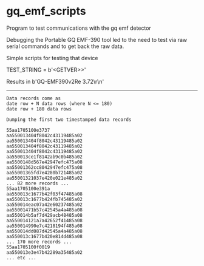 # gq_emf_scripts
Program to test communications with the gq emf detector

Debugging the Portable GQ EMF-390 tool led to the need to test
via raw serial commands and to get back the raw data. 

Simple scripts for testing that device


TEST_STRING = b'\<GETVER\>\>'

Results in
b'GQ-EMF390v2Re 3.72\r\n'

---
```
Data records come as 
date row + N data rows (where N <= 180)
date row + 180 data rows

Dumping the first two timestamped data records

55aa1705100e3737
aa550013404f8042c43119485a02
aa550013404f8042c43119485a02
aa550013404f8042c43119485a02
aa550013404f8042c43119485a02
aa550013ce1f8142ab9c0b485a02
aa5500148d567e42947efc475a08
aa55001362cc8042947efc475a08
aa55001365fd7e4280b721485a02
aa55001321037e420e021e485a02
... 82 more records ...
55aa1705100e391a
aa550013c1677b42f03f47485a08
aa550013c1677b424fb745485a02
aa550014eac07a42e60237485a02
aa55001471b57c42545a4a485a08
aa550014b5af7d429acb48485a08
aa550014121a7a42652f41485a08
aa550014990e7c4218194f485a08
aa550014dd087d42545a4a485a08
aa550013c1677b420e814d485a08
... 170 more records ...
55aa1705100f0019
aa550013e3e47b42289a35485a02
... etc ... 
```
